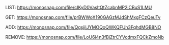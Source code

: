 LIST: https://monosnap.com/file/cIKyD0VasltQtZcabnMP2iCBuS1LMU

GET: https://monosnap.com/file/prBWWoX190GAGzMJdShMxgFCzQeuTv

ADD: https://monosnap.com/file/QgsjilJYMOQoQWKQFUh3FqhdMGB8NO

REMOVE: https://monosnap.com/file/LoU6i4n3fBjZtrCYVcdmxFQCkZmoNb
